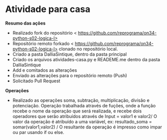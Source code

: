 # Atividade para casa

**Resumo das ações** 
- Realizado fork do repositório < https://github.com/reprograma/on34-python-s02-logica-I>
- Repositório remoto forkado < https://github.com/reprograma/on34-python-s02-logica-I> clonado no repositório local.
- Criado a pasta DalliaSintique, dentro da pasta principal
- Criado os arquivos atividades-casa.py e READEME.me dentro da pasta DalliaSintique
- Add e comitados as alterações
- Enviado as alterações para o repositório remoto (Push)
- Solicitado Pull Request

**Operações** 
- Realizado as operações soma, subtração, multiplicação, divisão e potenciação.
Operação trabalhada através de fuções, onde a função recebe o nome da operação que será realizada, e recebe dois operadores que serão atribuídos através de Input = valor1 e valor2/ O valor da operação é atribuído a uma variável, ex: resultado_soma = somar(valor1,valor2) / O resultante da operação é impresso como impar ou par usando if ou else. 